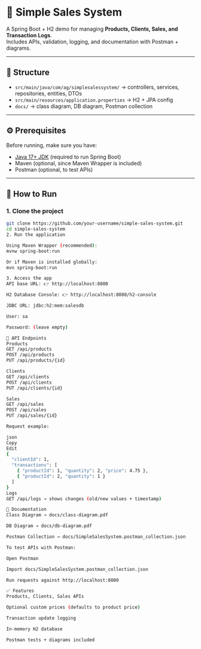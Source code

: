 # 🛒 Simple Sales System

A Spring Boot + H2 demo for managing **Products, Clients, Sales, and Transaction Logs**.  
Includes APIs, validation, logging, and documentation with Postman + diagrams.

---

## 📂 Structure

- `src/main/java/com/ag/simplesalessystem/` → controllers, services, repositories, entities, DTOs
- `src/main/resources/application.properties` → H2 + JPA config
- `docs/` → class diagram, DB diagram, Postman collection

---

## ⚙️ Prerequisites

Before running, make sure you have:

- [Java 17+ JDK](https://adoptium.net/) (required to run Spring Boot)
- Maven (optional, since Maven Wrapper is included)
- Postman (optional, to test APIs)

---

## 🚀 How to Run

### 1. Clone the project

```bash
git clone https://github.com/your-username/simple-sales-system.git
cd simple-sales-system
2. Run the application

Using Maven Wrapper (recommended):
mvnw spring-boot:run

Or if Maven is installed globally:
mvn spring-boot:run

3. Access the app
API base URL: 👉 http://localhost:8080

H2 Database Console: 👉 http://localhost:8080/h2-console

JDBC URL: jdbc:h2:mem:salesdb

User: sa

Password: (leave empty)

📡 API Endpoints
Products
GET /api/products
POST /api/products
PUT /api/products/{id}

Clients
GET /api/clients
POST /api/clients
PUT /api/clients/{id}

Sales
GET /api/sales
POST /api/sales
PUT /api/sales/{id}

Request example:

json
Copy
Edit
{
  "clientId": 1,
  "transactions": [
    { "productId": 1, "quantity": 2, "price": 4.75 },
    { "productId": 2, "quantity": 1 }
  ]
}
Logs
GET /api/logs → shows changes (old/new values + timestamp)

🧰 Documentation
Class Diagram → docs/class-diagram.pdf

DB Diagram → docs/db-diagram.pdf

Postman Collection → docs/SimpleSalesSystem.postman_collection.json

To test APIs with Postman:

Open Postman

Import docs/SimpleSalesSystem.postman_collection.json

Run requests against http://localhost:8080

✅ Features
Products, Clients, Sales APIs

Optional custom prices (defaults to product price)

Transaction update logging

In-memory H2 database

Postman tests + diagrams included
```
